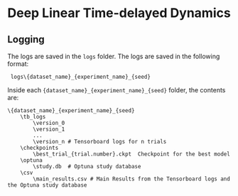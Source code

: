 # Deep Linear Time-delayed Dynamics

## Logging
The logs are saved in the `logs` folder. The logs are saved in the following format:
```
 logs\{dataset_name}_{experiment_name}_{seed}
```
Inside each `{dataset_name}_{experiment_name}_{seed}` folder, the contents are:
```
\{dataset_name}_{experiment_name}_{seed}
    \tb_logs
        \version_0  
        \version_1
        ...
        \version_n # Tensorboard logs for n trials
    \checkpoints
        \best_trial_{trial.number}.ckpt  Checkpoint for the best model
    \optuna
        \study.db  # Optuna study database
    \csv
        \main_results.csv # Main Results from the Tensorboard logs and the Optuna study database
```